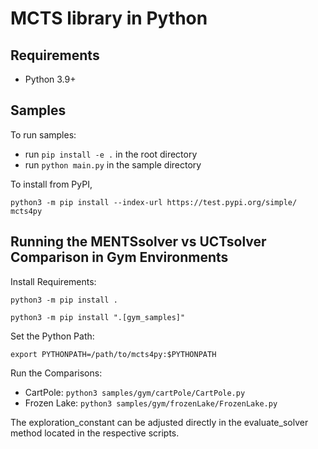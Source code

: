 # MCTS library in Python

## Requirements

- Python 3.9+

## Samples

To run samples:
- run `pip install -e .` in the root directory
- run `python main.py` in the sample directory

To install from PyPI,

```
python3 -m pip install --index-url https://test.pypi.org/simple/ mcts4py
```


## Running the MENTSsolver vs UCTsolver Comparison in Gym Environments

Install Requirements:

`python3 -m pip install .`

`python3 -m pip install ".[gym_samples]"`

Set the Python Path:

`export PYTHONPATH=/path/to/mcts4py:$PYTHONPATH`

Run the Comparisons:
- CartPole:  `python3 samples/gym/cartPole/CartPole.py`
- Frozen Lake:  `python3 samples/gym/frozenLake/FrozenLake.py`

The exploration_constant can be adjusted directly in the evaluate_solver method located in the respective scripts.
